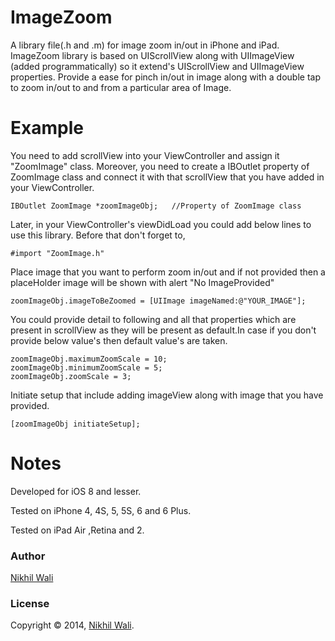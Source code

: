 ImageZoom
=========

A library file(.h and .m) for image zoom in/out in iPhone and iPad. ImageZoom library is based on UIScrollView along with UIImageView (added programmatically) so it extend's UIScrollView and UIImageView properties. Provide a ease for pinch in/out in image along with a double tap to zoom in/out to and from a particular area of Image.

Example
=======

You need to add scrollView into your ViewController and assign it "ZoomImage" class. Moreover, you need to create a IBOutlet property of ZoomImage class and connect it with that scrollView that you have added in your ViewController.

    IBOutlet ZoomImage *zoomImageObj;   //Property of ZoomImage class

Later, in your ViewController's viewDidLoad you could add below lines to use this library. Before that don't forget to,

    #import "ZoomImage.h"

Place image that you want to perform zoom in/out and if not provided then a placeHolder image will be shown with alert "No ImageProvided"

    zoomImageObj.imageToBeZoomed = [UIImage imageNamed:@"YOUR_IMAGE"];        
    
You could provide detail to following and all that properties which are present in scrollView as they will be present as default.In case if you don't provide below value's then default value's are taken.

    zoomImageObj.maximumZoomScale = 10;
    zoomImageObj.minimumZoomScale = 5;
    zoomImageObj.zoomScale = 3;

Initiate setup that include adding imageView along with image that you have provided.

    [zoomImageObj initiateSetup];         

Notes
=====
Developed for iOS 8 and lesser. 

Tested on iPhone 4, 4S, 5, 5S, 6 and 6 Plus.

Tested on iPad Air ,Retina and 2.

### Author

[Nikhil Wali](https://github.com/walle19)

### License

Copyright © 2014, [Nikhil Wali](https://github.com/walle19).
